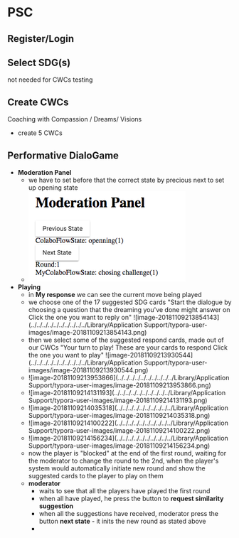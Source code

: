 # PSC

## Register/Login



## Select SDG(s)

not needed for CWCs testing

## Create CWCs

Coaching with Compassion / Dreams/ Visions

- create 5 CWCs

## Performative DialoGame

- **Moderation Panel**
  - we have to set before that the correct state by precious next to set up opening state
  - ![image-20181109200232275](moderation-play-round.png)
- **Playing**
  - in **My response** we can see the current move being played
  - we choose one of the 17 suggested SDG cards 
    "Start the dialogue by choosing a question that the dreaming you've done might answer on
    Click the one you want to reply on"
    ![image-20181109213854143](../../../../../../../../../../Library/Application Support/typora-user-images/image-20181109213854143.png)
  - then we select some of the suggested respond cards, made out of our CWCs 
    "Your turn to play!
    These are your cards to respond
    Click the one you want to play"
    ![image-20181109213930544](../../../../../../../../../../Library/Application Support/typora-user-images/image-20181109213930544.png)
  - ![image-20181109213953866](../../../../../../../../../../Library/Application Support/typora-user-images/image-20181109213953866.png)
  - ![image-20181109214131193](../../../../../../../../../../Library/Application Support/typora-user-images/image-20181109214131193.png)
  - ![image-20181109214035318](../../../../../../../../../../Library/Application Support/typora-user-images/image-20181109214035318.png)
  - ![image-20181109214100222](../../../../../../../../../../Library/Application Support/typora-user-images/image-20181109214100222.png)
  - ![image-20181109214156234](../../../../../../../../../../Library/Application Support/typora-user-images/image-20181109214156234.png)
  - now the player is "blocked" at the end of the first round, waiting for the moderator to change the round to the 2nd, when the player's system would automatically initiate new round and show the suggested cards to the player to play on them
  - **moderator**
    -  waits  to see that all the players have played the first round
    - when all have played, he press the button to **request similarity suggestion**
    - when all the suggestions have received, moderator press the button **next state** - it inits the new round as stated above
    - 